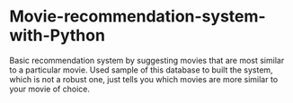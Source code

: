 # Movie-recommendation-system-with-Python
Basic recommendation system by suggesting movies that are most similar to a particular movie.
Used sample of this database to built the system, which is not a robust one, just tells you which movies are more similar to your movie of choice.
